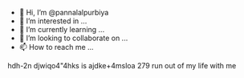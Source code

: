- 👋 Hi, I’m @pannalalpurbiya
- 👀 I’m interested in ...
- 🌱 I’m currently learning ...
- 💞️ I’m looking to collaborate on ...
- 📫 How to reach me ...

<!---
pannalalpurbiya/pannalalpurbiya is a ✨ special ✨ repository because its `README.md` (this file) appears on your GitHub profile.
You can click the Preview link to take a look at your changes.
--->
hdh-2n djwiqo4"4hks is
ajdke+4msloa 279
run out of my life with me 
